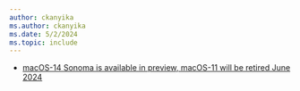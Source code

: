 ```yaml
---
author: ckanyika
ms.author: ckanyika
ms.date: 5/2/2024
ms.topic: include
---
```


- [macOS-14 Sonoma is available in preview, macOS-11 will be retired June 2024](#macos-14-sonoma-is-available-in-preview-macos-11-will-be-retired-june-2024)


